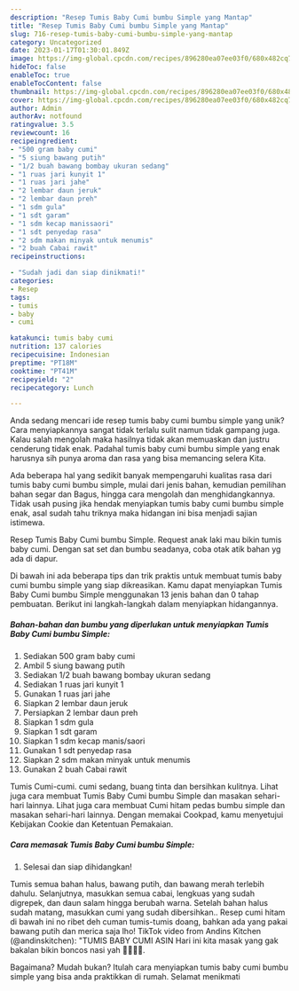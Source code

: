 ```yaml
---
description: "Resep Tumis Baby Cumi bumbu Simple yang Mantap"
title: "Resep Tumis Baby Cumi bumbu Simple yang Mantap"
slug: 716-resep-tumis-baby-cumi-bumbu-simple-yang-mantap
category: Uncategorized
date: 2023-01-17T01:30:01.849Z
image: https://img-global.cpcdn.com/recipes/896280ea07ee03f0/680x482cq70/tumis-baby-cumi-bumbu-simple-foto-resep-utama.jpg
hideToc: false
enableToc: true
enableTocContent: false
thumbnail: https://img-global.cpcdn.com/recipes/896280ea07ee03f0/680x482cq70/tumis-baby-cumi-bumbu-simple-foto-resep-utama.jpg
cover: https://img-global.cpcdn.com/recipes/896280ea07ee03f0/680x482cq70/tumis-baby-cumi-bumbu-simple-foto-resep-utama.jpg
author: Admin
authorAv: notfound
ratingvalue: 3.5
reviewcount: 16
recipeingredient:
- "500 gram baby cumi"
- "5 siung bawang putih"
- "1/2 buah bawang bombay ukuran sedang"
- "1 ruas jari kunyit 1"
- "1 ruas jari jahe"
- "2 lembar daun jeruk"
- "2 lembar daun preh"
- "1 sdm gula"
- "1 sdt garam"
- "1 sdm kecap manissaori"
- "1 sdt penyedap rasa"
- "2 sdm makan minyak untuk menumis"
- "2 buah Cabai rawit"
recipeinstructions:

- "Sudah jadi dan siap dinikmati!"
categories:
- Resep
tags:
- tumis
- baby
- cumi

katakunci: tumis baby cumi 
nutrition: 137 calories
recipecuisine: Indonesian
preptime: "PT18M"
cooktime: "PT41M"
recipeyield: "2"
recipecategory: Lunch

---
```





Anda sedang mencari ide resep tumis baby cumi bumbu simple yang unik? Cara menyiapkannya sangat tidak terlalu sulit namun tidak gampang juga. Kalau salah mengolah maka hasilnya tidak akan memuaskan dan justru cenderung tidak enak. Padahal tumis baby cumi bumbu simple yang enak harusnya sih punya aroma dan rasa yang bisa memancing selera Kita.





Ada beberapa hal yang sedikit banyak mempengaruhi kualitas rasa dari tumis baby cumi bumbu simple, mulai dari jenis bahan, kemudian pemilihan bahan segar dan Bagus, hingga cara mengolah dan menghidangkannya. Tidak usah pusing jika hendak menyiapkan tumis baby cumi bumbu simple enak,      asal sudah tahu triknya maka hidangan ini bisa menjadi sajian istimewa.














Resep Tumis Baby Cumi bumbu Simple. Request anak laki mau bikin tumis baby cumi. Dengan sat set dan bumbu seadanya, coba otak atik bahan yg ada di dapur.






Di bawah ini ada beberapa tips dan trik praktis untuk membuat tumis baby cumi bumbu simple yang siap dikreasikan. Kamu dapat menyiapkan Tumis Baby Cumi bumbu Simple menggunakan 13 jenis bahan dan 0 tahap pembuatan. Berikut ini langkah-langkah dalam menyiapkan hidangannya.

<!--inarticleads1-->

##### Bahan-bahan dan bumbu yang diperlukan untuk menyiapkan Tumis Baby Cumi bumbu Simple:

1. Sediakan 500 gram baby cumi
1. Ambil 5 siung bawang putih
1. Sediakan 1/2 buah bawang bombay ukuran sedang
1. Sediakan 1 ruas jari kunyit 1
1. Gunakan 1 ruas jari jahe
1. Siapkan 2 lembar daun jeruk
1. Persiapkan 2 lembar daun preh
1. Siapkan 1 sdm gula
1. Siapkan 1 sdt garam
1. Siapkan 1 sdm kecap manis/saori
1. Gunakan 1 sdt penyedap rasa
1. Siapkan 2 sdm makan minyak untuk menumis
1. Gunakan 2 buah Cabai rawit


Tumis Cumi-cumi. cumi sedang, buang tinta dan bersihkan kulitnya. Lihat juga cara membuat Tumis Baby Cumi bumbu Simple dan masakan sehari-hari lainnya. Lihat juga cara membuat Cumi hitam pedas bumbu simple dan masakan sehari-hari lainnya. Dengan memakai Cookpad, kamu menyetujui Kebijakan Cookie dan Ketentuan Pemakaian. 

<!--inarticleads2-->

##### Cara memasak Tumis Baby Cumi bumbu Simple:


1. Selesai dan siap dihidangkan!

Tumis semua bahan halus, bawang putih, dan bawang merah terlebih dahulu. Selanjutnya, masukkan semua cabai, lengkuas yang sudah digrepek, dan daun salam hingga berubah warna. Setelah bahan halus sudah matang, masukkan cumi yang sudah dibersihkan.. Resep cumi hitam di bawah ini no ribet deh cuman tumis-tumis doang, bahkan ada yang pakai bawang putih dan merica saja lho! TikTok video from Andins Kitchen (@andinskitchen): &#34;TUMIS BABY CUMI ASIN Hari ini kita masak yang gak bakalan bikin boncos nasi yah 🤣🤣🤣🤣. 

Bagaimana? Mudah bukan? Itulah cara menyiapkan tumis baby cumi bumbu simple yang bisa anda praktikkan di rumah. Selamat menikmati
